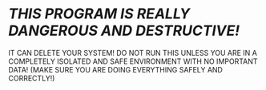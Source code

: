 # ***THIS PROGRAM IS REALLY DANGEROUS AND DESTRUCTIVE!*** 
IT CAN DELETE YOUR SYSTEM! 
DO NOT RUN THIS UNLESS YOU ARE IN A COMPLETELY ISOLATED AND SAFE ENVIRONMENT WITH NO IMPORTANT DATA!
(MAKE SURE YOU ARE DOING EVERYTHING SAFELY AND CORRECTLY!)
